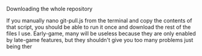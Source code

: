Downloading the whole repository

If you manually nano git-pull.js from the terminal and copy the contents of that script, you should be able to run it once and download the rest of the files I use. Early-game, many will be useless because they are only enabled by late-game features, but they shouldn't give you too many problems just being ther
